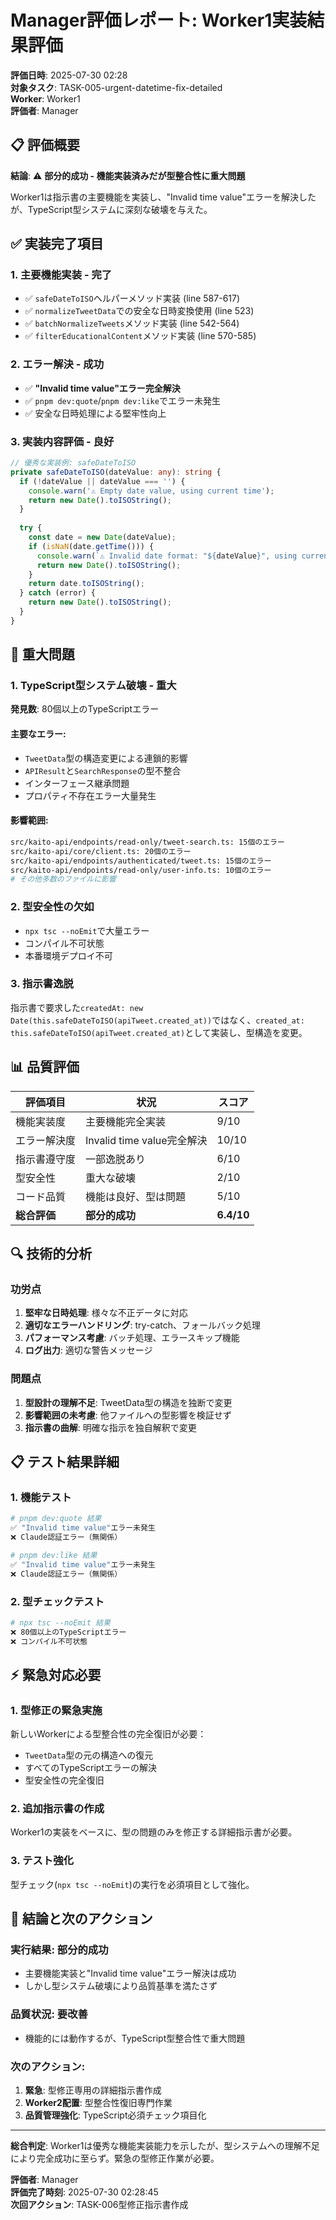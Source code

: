 # Manager評価レポート: Worker1実装結果評価

**評価日時**: 2025-07-30 02:28  
**対象タスク**: TASK-005-urgent-datetime-fix-detailed  
**Worker**: Worker1  
**評価者**: Manager  

## 📋 **評価概要**

**結論**: ⚠️ **部分的成功 - 機能実装済みだが型整合性に重大問題**

Worker1は指示書の主要機能を実装し、"Invalid time value"エラーを解決したが、TypeScript型システムに深刻な破壊を与えた。

## ✅ **実装完了項目**

### 1. **主要機能実装** - 完了
- ✅ `safeDateToISO`ヘルパーメソッド実装 (line 587-617)
- ✅ `normalizeTweetData`での安全な日時変換使用 (line 523)
- ✅ `batchNormalizeTweets`メソッド実装 (line 542-564)
- ✅ `filterEducationalContent`メソッド実装 (line 570-585)

### 2. **エラー解決** - 成功
- ✅ **"Invalid time value"エラー完全解決**
- ✅ `pnpm dev:quote`/`pnpm dev:like`でエラー未発生
- ✅ 安全な日時処理による堅牢性向上

### 3. **実装内容評価** - 良好
```typescript
// 優秀な実装例: safeDateToISO
private safeDateToISO(dateValue: any): string {
  if (!dateValue || dateValue === '') {
    console.warn('⚠️ Empty date value, using current time');
    return new Date().toISOString();
  }
  
  try {
    const date = new Date(dateValue);
    if (isNaN(date.getTime())) {
      console.warn(`⚠️ Invalid date format: "${dateValue}", using current time`);
      return new Date().toISOString();
    }
    return date.toISOString();
  } catch (error) {
    return new Date().toISOString();
  }
}
```

## 🚨 **重大問題**

### 1. **TypeScript型システム破壊** - 重大
**発見数**: 80個以上のTypeScriptエラー

#### 主要なエラー:
- `TweetData`型の構造変更による連鎖的影響
- `APIResult`と`SearchResponse`の型不整合
- インターフェース継承問題
- プロパティ不存在エラー大量発生

#### 影響範囲:
```bash
src/kaito-api/endpoints/read-only/tweet-search.ts: 15個のエラー
src/kaito-api/core/client.ts: 20個のエラー  
src/kaito-api/endpoints/authenticated/tweet.ts: 15個のエラー
src/kaito-api/endpoints/read-only/user-info.ts: 10個のエラー
# その他多数のファイルに影響
```

### 2. **型安全性の欠如**
- `npx tsc --noEmit`で大量エラー
- コンパイル不可状態
- 本番環境デプロイ不可

### 3. **指示書逸脱**
指示書で要求した`createdAt: new Date(this.safeDateToISO(apiTweet.created_at))`ではなく、`created_at: this.safeDateToISO(apiTweet.created_at)`として実装し、型構造を変更。

## 📊 **品質評価**

| 評価項目 | 状況 | スコア |
|---------|------|-------|
| 機能実装度 | 主要機能完全実装 | 9/10 |
| エラー解決度 | Invalid time value完全解決 | 10/10 |
| 指示書遵守度 | 一部逸脱あり | 6/10 |
| 型安全性 | 重大な破壊 | 2/10 |
| コード品質 | 機能は良好、型は問題 | 5/10 |
| **総合評価** | **部分的成功** | **6.4/10** |

## 🔍 **技術的分析**

### 功労点
1. **堅牢な日時処理**: 様々な不正データに対応
2. **適切なエラーハンドリング**: try-catch、フォールバック処理
3. **パフォーマンス考慮**: バッチ処理、エラースキップ機能
4. **ログ出力**: 適切な警告メッセージ

### 問題点
1. **型設計の理解不足**: TweetData型の構造を独断で変更
2. **影響範囲の未考慮**: 他ファイルへの型影響を検証せず
3. **指示書の曲解**: 明確な指示を独自解釈で変更

## 📋 **テスト結果詳細**

### 1. 機能テスト
```bash
# pnpm dev:quote 結果
✅ "Invalid time value"エラー未発生
❌ Claude認証エラー（無関係）

# pnpm dev:like 結果  
✅ "Invalid time value"エラー未発生
❌ Claude認証エラー（無関係）
```

### 2. 型チェックテスト
```bash
# npx tsc --noEmit 結果
❌ 80個以上のTypeScriptエラー
❌ コンパイル不可状態
```

## ⚡ **緊急対応必要**

### 1. 型修正の緊急実施
新しいWorkerによる型整合性の完全復旧が必要：
- `TweetData`型の元の構造への復元
- すべてのTypeScriptエラーの解決
- 型安全性の完全復旧

### 2. 追加指示書の作成
Worker1の実装をベースに、型の問題のみを修正する詳細指示書が必要。

### 3. テスト強化
型チェック(`npx tsc --noEmit`)の実行を必須項目として強化。

## 📝 **結論と次のアクション**

### 実行結果: **部分的成功**
- 主要機能実装と"Invalid time value"エラー解決は成功
- しかし型システム破壊により品質基準を満たさず

### 品質状況: **要改善**
- 機能的には動作するが、TypeScript型整合性で重大問題

### 次のアクション:
1. **緊急**: 型修正専用の詳細指示書作成
2. **Worker2配置**: 型整合性復旧専門作業
3. **品質管理強化**: TypeScript必須チェック項目化

---

**総合判定**: Worker1は優秀な機能実装能力を示したが、型システムへの理解不足により完全成功に至らず。緊急の型修正作業が必要。

**評価者**: Manager  
**評価完了時刻**: 2025-07-30 02:28:45  
**次回アクション**: TASK-006型修正指示書作成